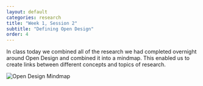 ```yaml
---
layout: default
categories: research
title: "Week 1, Session 2"
subtitle: "Defining Open Design"
order: 4
---
```



In class today we combined all of the research we had completed overnight around Open Design and combined it into a mindmap. This enabled us to create links between different concepts and topics of research.

![Open Design Mindmap]({{site.imageurl}}/mindmap_opendesign.jpg)
